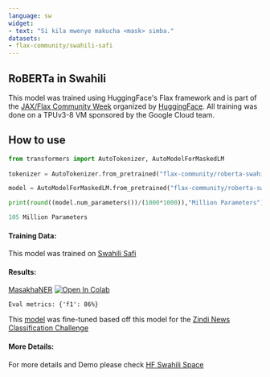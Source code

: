 ```yaml
---
language: sw
widget:
- text: "Si kila mwenye makucha <mask> simba."
datasets:
- flax-community/swahili-safi
---
```


## RoBERTa in Swahili

This model was trained using HuggingFace's Flax framework and is part of the [JAX/Flax Community Week](https://discuss.huggingface.co/t/open-to-the-community-community-week-using-jax-flax-for-nlp-cv/7104) organized by [HuggingFace](https://huggingface.co). All training was done on a TPUv3-8 VM sponsored by the Google Cloud team.

## How to use

```python
from transformers import AutoTokenizer, AutoModelForMaskedLM
  
tokenizer = AutoTokenizer.from_pretrained("flax-community/roberta-swahili")

model = AutoModelForMaskedLM.from_pretrained("flax-community/roberta-swahili")

print(round((model.num_parameters())/(1000*1000)),"Million Parameters")

105 Million Parameters
```

#### **Training Data**:
This model was trained on [Swahili Safi](https://huggingface.co/datasets/flax-community/swahili-safi)

#### **Results**:
[MasakhaNER](https://github.com/masakhane-io/masakhane-ner) [![Open In Colab](https://colab.research.google.com/assets/colab-badge.svg)](https://colab.research.google.com/drive/1OIurb4J91X7461NQXLCCGzjeEGJq_Tyl?usp=sharing)


```
Eval metrics: {'f1': 86%}
```
This [model](https://huggingface.co/flax-community/roberta-swahili-news-classification) was fine-tuned based off this model for the
[Zindi News Classification Challenge](https://zindi.africa/hackathons/ai4d-swahili-news-classification-challenge)


#### **More Details**:
For more details and Demo please check [HF Swahili Space](https://huggingface.co/spaces/flax-community/Swahili)
